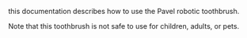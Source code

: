 this documentation describes how to use the Pavel robotic toothbrush.

Note that this toothbrush is not safe to use for children, adults, or pets.